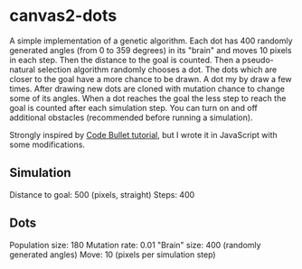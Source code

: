 # canvas2-dots

A simple implementation of a genetic algorithm. Each dot has 400 randomly generated angles (from 0 to 359 degrees) in its "brain" and moves 10 pixels in each step. Then the distance to the goal is counted. Then a pseudo-natural selection algorithm randomly chooses a dot. The dots which are closer to the goal have a more chance to be drawn. A dot my by draw a few times. After drawing new dots are cloned with mutation chance to change some of its angles. When a dot reaches the goal the less step to reach the goal is counted after each simulation step. You can turn on and off additional obstacles (recommended before running a simulation).

Strongly inspired by [Code Bullet tutorial](https://github.com/Code-Bullet/Smart-Dots-Genetic-Algorithm-Tutorial), but I wrote it in JavaScript with some modifications.

## Simulation

Distance to goal: 500 (pixels, straight)
Steps: 400

## Dots

Population size: 180
Mutation rate: 0.01
"Brain" size: 400 (randomly generated angles)
Move: 10 (pixels per simulation step)
